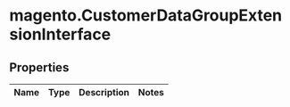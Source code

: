 # magento.CustomerDataGroupExtensionInterface

## Properties
Name | Type | Description | Notes
------------ | ------------- | ------------- | -------------


